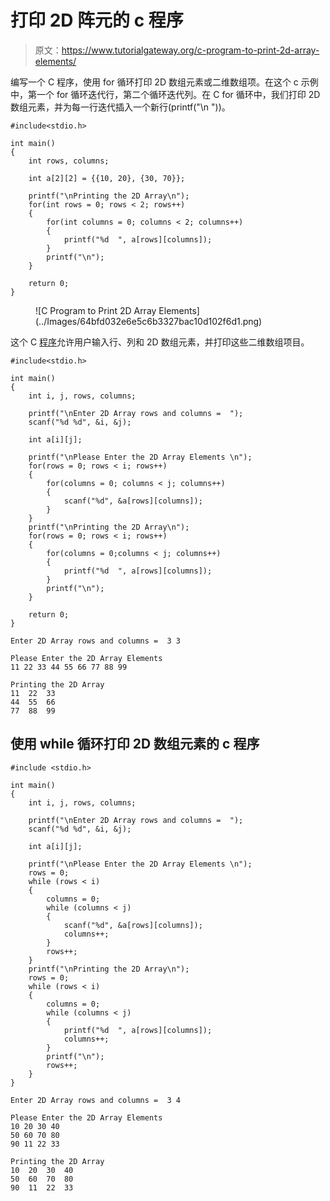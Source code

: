 # 打印 2D 阵元的 c 程序

> 原文：<https://www.tutorialgateway.org/c-program-to-print-2d-array-elements/>

编写一个 C 程序，使用 for 循环打印 2D 数组元素或二维数组项。在这个 c 示例中，第一个 for 循环迭代行，第二个循环迭代列。在 C for 循环中，我们打印 2D 数组元素，并为每一行迭代插入一个新行(printf("\n "))。

```
#include<stdio.h>

int main()
{
 	int rows, columns;

	int a[2][2] = {{10, 20}, {30, 70}};

	printf("\nPrinting the 2D Array\n");
 	for(int rows = 0; rows < 2; rows++)
  	{
  		for(int columns = 0; columns < 2; columns++)
  		{
  			printf("%d  ", a[rows][columns]);
		}
   		printf("\n");
  	}  	

 	return 0;
} 

```

<figure class="wp-block-image size-large">![C Program to Print 2D Array Elements](../Images/64bfd032e6e5c6b3327bac10d102f6d1.png)</figure>

这个 C [程序](https://www.tutorialgateway.org/c-programming-examples/)允许用户输入行、列和 2D 数组元素，并打印这些二维数组项目。

```
#include<stdio.h>

int main()
{
 	int i, j, rows, columns;

 	printf("\nEnter 2D Array rows and columns =  ");
 	scanf("%d %d", &i, &j);

	int a[i][j];

 	printf("\nPlease Enter the 2D Array Elements \n");
 	for(rows = 0; rows < i; rows++)
  	{
   		for(columns = 0; columns < j; columns++)
    	{
      		scanf("%d", &a[rows][columns]);
    	}
  	}
	printf("\nPrinting the 2D Array\n");
 	for(rows = 0; rows < i; rows++)
  	{
  		for(columns = 0;columns < j; columns++)
  		{
  			printf("%d  ", a[rows][columns]);
		}
   		printf("\n");
  	}  	

 	return 0;
} 

```

```
Enter 2D Array rows and columns =  3 3

Please Enter the 2D Array Elements 
11 22 33 44 55 66 77 88 99

Printing the 2D Array
11  22  33  
44  55  66  
77  88  99 
```

## 使用 while 循环打印 2D 数组元素的 c 程序

```
#include <stdio.h>

int main()
{
	int i, j, rows, columns;

	printf("\nEnter 2D Array rows and columns =  ");
	scanf("%d %d", &i, &j);

	int a[i][j];

	printf("\nPlease Enter the 2D Array Elements \n");
	rows = 0;
	while (rows < i)
	{
		columns = 0;
		while (columns < j)
		{
			scanf("%d", &a[rows][columns]);
			columns++;
		}
		rows++;
	}
	printf("\nPrinting the 2D Array\n");
	rows = 0;
	while (rows < i)
	{
		columns = 0;
		while (columns < j)
		{
			printf("%d  ", a[rows][columns]);
			columns++;
		}
		printf("\n");
		rows++;
	}
}

```

```
Enter 2D Array rows and columns =  3 4

Please Enter the 2D Array Elements 
10 20 30 40
50 60 70 80
90 11 22 33

Printing the 2D Array
10  20  30  40  
50  60  70  80  
90  11  22  33 
```